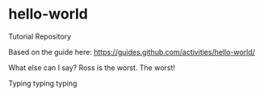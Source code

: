 # hello-world

Tutorial Repository

Based on the guide here: https://guides.github.com/activities/hello-world/

What else can I say? Ross is the worst. The worst!

Typing typing typing
